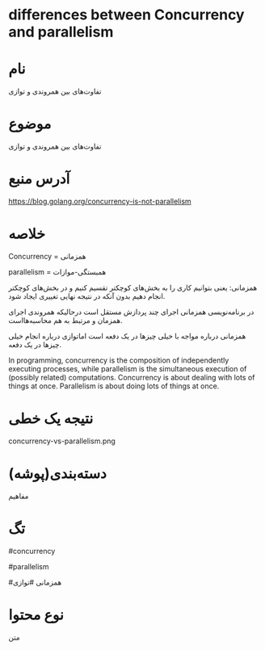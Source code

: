 differences between Concurrency and parallelism
===


نام
===
تفاوت‌های بین  همروندی و توازی




موضوع
===
تفاوت‌های بین  همروندی و توازی



آدرس منبع
===

https://blog.golang.org/concurrency-is-not-parallelism



خلاصه
===

Concurrency = همزمانی

parallelism = همبستگی-موازات


همزمانی: یعنی بتوانیم کاری را به بخش‌های کوچکتر تقسیم کنیم و در بخش‌های کوچکتر انجام دهیم بدون آنکه در نتیجه نهایی تغییری ایجاد شود.



در برنامه‌نویسی همزمانی اجرای چند پردازش مستقل است درحالیکه همروندی اجرای همزمان و مرتبط به هم محاسبه‌هااست.

همزمانی درباره مواجه با خیلی چیزها در یک دفعه است اماتوازی درباره انجام خیلی چیزها در یک دفعه.




In programming, concurrency is the composition of independently executing processes, while parallelism is the simultaneous execution of (possibly related) computations.
Concurrency is about dealing with lots of things at once. Parallelism is about doing lots of things at once.



نتیجه یک خطی
===
concurrency-vs-parallelism.png
 
 
دسته‌بندی(پوشه)
===

مفاهیم



تگ
===

#concurrency 

#parallelism

#همزمانی
#توازی



نوع محتوا
===

متن